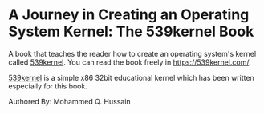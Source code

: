 # A Journey in Creating an Operating System Kernel: The 539kernel Book

A book that teaches the reader how to create an operating system's kernel called [539kernel](https://github.com/MaaSTaaR/539kernel). You can read the book freely in <https://539kernel.com/>.

[539kernel](https://github.com/MaaSTaaR/539kernel) is a simple x86 32bit educational kernel which has been written especially for this book.

Authored By: Mohammed Q. Hussain
